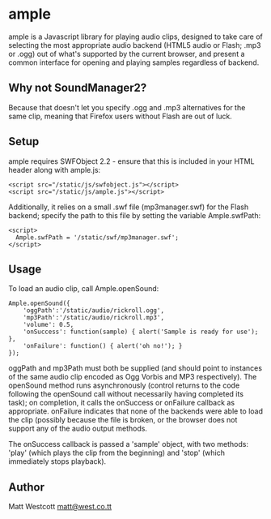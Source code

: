 ample
=====

ample is a Javascript library for playing audio clips, designed to take care of selecting the most appropriate audio
backend (HTML5 audio or Flash; .mp3 or .ogg) out of what's supported by the current browser, and present a common
interface for opening and playing samples regardless of backend.

Why not SoundManager2?
----------------------

Because that doesn't let you specify .ogg and .mp3 alternatives for the same clip, meaning that Firefox users without
Flash are out of luck.

Setup
-----

ample requires SWFObject 2.2 - ensure that this is included in your HTML header along with ample.js:

    <script src="/static/js/swfobject.js"></script>
    <script src="/static/js/ample.js"></script>

Additionally, it relies on a small .swf file (mp3manager.swf) for the Flash backend; specify the path to this file by
setting the variable Ample.swfPath:

    <script>
      Ample.swfPath = '/static/swf/mp3manager.swf';
    </script>

Usage
-----

To load an audio clip, call Ample.openSound:

    Ample.openSound({
        'oggPath':'/static/audio/rickroll.ogg',
        'mp3Path':'/static/audio/rickroll.mp3',
        'volume': 0.5,
        'onSuccess': function(sample) { alert('Sample is ready for use'); },
        'onFailure': function() { alert('oh no!'); }
    });

oggPath and mp3Path must both be supplied (and should point to instances of the same audio clip encoded as Ogg Vorbis
and MP3 respectively). The openSound method runs asynchronously (control returns to the code following the openSound
call without necessarily having completed its task); on completion, it calls the onSuccess or onFailure callback as
appropriate. onFailure indicates that none of the backends were able to load the clip (possibly because the file is
broken, or the browser does not support any of the audio output methods.

The onSuccess callback is passed a 'sample' object, with two methods: 'play' (which plays the clip from the beginning)
and 'stop' (which immediately stops playback).

Author
------

Matt Westcott <matt@west.co.tt>